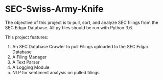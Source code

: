 # SEC-Swiss-Army-Knife

The objective of this project is to pull, sort, and analyze SEC filings from the SEC Edgar Database. All py files should be run with
Python 3.6.

This project features:

1) An SEC Database Crawler to pull Filings uploaded to the SEC Edgar Database
2) A Filing Manager
3) A Text Parser
4) A Logging Module
5) NLP for sentiment analysis on pulled filings


